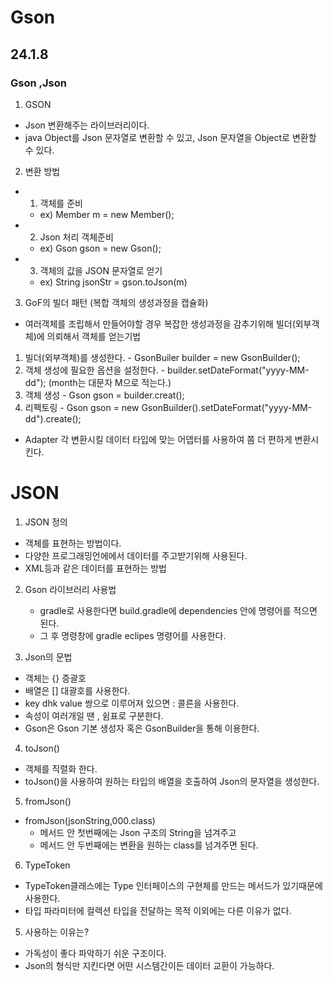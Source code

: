 # Gson
## 24.1.8

### Gson ,Json
1. GSON
  - Json 변환해주는 라이브러리이다.
  - java Object를 Json 문자열로 변환할 수 있고, Json 문자열을 Object로 변환할 수 있다.
  
2. 변환 방법
  - 1. 객체를 준비
    - ex) Member m = new Member();
  - 2. Json 처리 객체준비 
    - ex) Gson gson = new Gson();
  - 3. 객체의 값을 JSON 문자열로 얻기
    - ex) String jsonStr = gson.toJson(m)

3. GoF의 빌더 패턴 (복합 객체의 생성과정을 캡슐화)
  - 여러객체를 조립해서 만들어야할 경우 복잡한 생성과정을 감추기위해 빌더(외부객체)에 의뢰해서 객체를 얻는기법
  
  1. 빌더(외부객체)를 생성한다.
    - GsonBuiler builder = new GsonBuilder();
  2. 객체 생성에 필요한 옵션을 설정한다.
    - builder.setDateFormat("yyyy-MM-dd");    (month는 대문자 M으로 적는다.)
  3. 객체 생성
    - Gson gson = builder.creat();
  4. 리펙토링
    - Gson gson = new GsonBuilder().setDateFormat("yyyy-MM-dd").create();

  - Adapter 각 변환시킬 데이터 타입에 맞는 어뎁터를 사용하여 쫌 더 편하게 변환시킨다.

# JSON
1. JSON 정의
  - 객체를 표현하는 방법이다.
  - 다양한 프로그래밍언에에서 데이터를 주고받기위해 사용된다.
  - XML등과 같은 데이터를 표현하는 방법

2. Gson 라이브러리 사용법
    - gradle로 사용한다면 build.gradle에 dependencies 안에 명령어를 적으면 된다.
    - 그 후  명령창에 gradle eclipes 명령어를 사용한다.

3. Json의 문법
  - 객체는 {} 증괄호
  - 배열은 [] 대괄호를 사용한다.
  - key dhk value 쌍으로 이루어져 있으면 : 콜른을 사용한다.
  - 속성이 여러개일 땐 , 쉼표로 구분한다.
  - Gson은 Gson 기본 생성자 혹은 GsonBuilder을 통해 이용한다.


4. toJson()
  - 객체를 직렬화 한다.
  - toJson()을 사용하여 원하는 타입의 배열을 호출하여 Json의 문자열을 생성한다.

5. fromJson()
  - fromJson(jsonString,000.class)
    - 메서드 안 첫번째에는 Json 구조의 String을 넘겨주고
    - 메서드 안 두번째에는 변환을 원하는 class를 넘겨주면 된다.  

6. TypeToken 
  - TypeToken클래스에는 Type 인터페이스의 구현체를 만드는 메서드가 있기때문에 사용한다.
  - 타입 파라미터에 컬렉션 타입을 전달하는 목적 이외에는 다른 이유가 없다.



  5. 사용하는 이유는?
  - 가독성이 좋다 파악하기 쉬운 구조이다.
  - Json의 형식만 지킨다면 어떤 시스템간이든 데이터 교환이 가능하다.